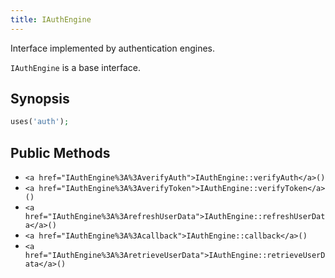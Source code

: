 ```yaml
---
title: IAuthEngine
---
```


Interface implemented by authentication engines.

`IAuthEngine` is a base interface.

## Synopsis

```php
uses('auth');
```

## Public Methods

* `<a href="IAuthEngine%3A%3AverifyAuth">IAuthEngine::verifyAuth</a>()`
* `<a href="IAuthEngine%3A%3AverifyToken">IAuthEngine::verifyToken</a>()`
* `<a href="IAuthEngine%3A%3ArefreshUserData">IAuthEngine::refreshUserData</a>()`
* `<a href="IAuthEngine%3A%3Acallback">IAuthEngine::callback</a>()`
* `<a href="IAuthEngine%3A%3AretrieveUserData">IAuthEngine::retrieveUserData</a>()`

